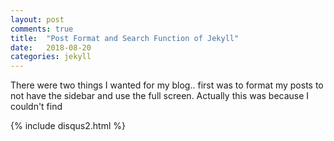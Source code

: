 ```yaml
---
layout: post
comments: true
title:  "Post Format and Search Function of Jekyll"
date:   2018-08-20
categories: jekyll
---
```


There were two things I wanted for my blog..
first was to format my posts to not have the sidebar
and use the full screen. Actually this was because I couldn't find 



{% include disqus2.html %}